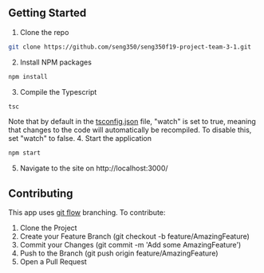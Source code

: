 ## Getting Started
1. Clone the repo
```sh
git clone https://github.com/seng350/seng350f19-project-team-3-1.git
```
2. Install NPM packages
```sh
npm install
```
3. Compile the Typescript
```sh
tsc
```
Note that by default in the [tsconfig.json](./tsconfig.json) file, "watch" is set to true, meaning that changes to the code will automatically be recompiled. To disable this, set "watch" to false.
4. Start the application
```sh
npm start
```
5. Navigate to the site on http://localhost:3000/

## Contributing
This app uses [git flow](https://www.atlassian.com/git/tutorials/comparing-workflows/gitflow-workflow) branching. 
To contribute:
1. Clone the Project
2. Create your Feature Branch (git checkout -b feature/AmazingFeature)
3. Commit your Changes (git commit -m 'Add some AmazingFeature')
4. Push to the Branch (git push origin feature/AmazingFeature)
5. Open a Pull Request
